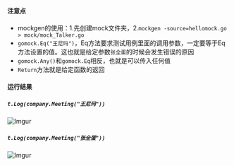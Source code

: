 ###

#### 注意点
 - mockgen的使用：1.先创建mock文件夹，2.`mockgen -source=hellomock.go > mock/mock_Talker.go`
 - `gomock.Eq("王尼玛")`，Eq方法要求测试用例里面的调用参数，一定要等于Eq方法设置的值。这也就是给定参数`张全蛋`的时候会发生错误的原因
 - `gomock.Any()`和`gomock.Eq`相反，也就是可以传入任何值
 - `Return`方法就是给定函数的返回

#### 运行结果
##### `t.Log(company.Meeting("王尼玛"))`
![Imgur](https://i.imgur.com/HD7YcO9.png)

##### `t.Log(company.Meeting("张全蛋"))`
![Imgur](https://i.imgur.com/gT4LGY2.png)